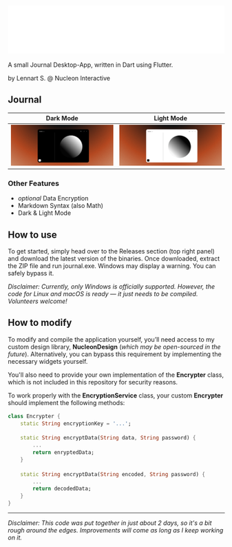 ![Journal-Banner](git/banner.png)

A small Journal Desktop-App, written in Dart using Flutter.

by Lennart S. @ Nucleon Interactive

## Journal

Dark Mode           |  Light Mode
:-------------------------:|:-------------------------:
![](git/home_D.png)  |  ![](git/home_L.png)

### Other Features
- *optional* Data Encryption
- Markdown Syntax (also Math)
- Dark & Light Mode

## How to use

To get started, simply head over to the Releases section (top right panel) and download the latest version of the binaries.
Once downloaded, extract the ZIP file and run journal.exe. Windows may display a warning. You can safely bypass it.

*Disclaimer: Currently, only Windows is officially supported. However, the code for Linux and macOS is ready — it just needs to be compiled. Volunteers welcome!*

## How to modify

To modify and compile the application yourself, you’ll need access to my custom design library, **NucleonDesign** (*which may be open-sourced in the future*).
Alternatively, you can bypass this requirement by implementing the necessary widgets yourself.

You'll also need to provide your own implementation of the **Encrypter** class, which is not included in this repository for security reasons.

To work properly with the **EncryptionService** class, your custom **Encrypter** should implement the following methods:

```dart
class Encrypter {
    static String encryptionKey = '...';

    static String encryptData(String data, String password) {
        ...
        return enryptedData;
    }

    static String encryptData(String encoded, String password) {
        ...
        return decodedData;
    }
}
```

---

*Disclaimer: This code was put together in just about 2 days, so it's a bit rough around the edges. Improvements will come as long as I keep working on it.*